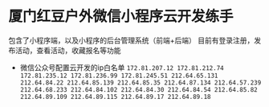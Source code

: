 # 厦门红豆户外微信小程序云开发练手

包含了小程序端，以及小程序的后台管理系统（前端+后端）
目前有登录注册，发布活动，查看活动，收藏报名等功能


- 微信公众号配置云开发的ip白名单
`
172.81.207.12
172.81.212.74
172.81.235.12
172.81.236.99
172.81.245.51
212.64.65.131
212.64.84.22
212.64.85.139
212.64.85.35
212.64.87.134
212.64.57.239
212.64.68.233
212.64.84.102
212.64.84.30
212.64.84.54
212.64.85.82
212.64.89.109
212.64.89.115
212.64.89.17
212.64.89.18
`

